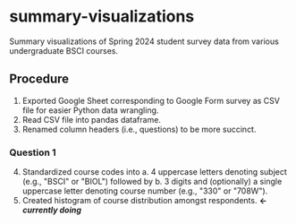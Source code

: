 # summary-visualizations
Summary visualizations of Spring 2024 student survey data from various undergraduate BSCI courses.

## Procedure
1. Exported Google Sheet corresponding to Google Form survey as CSV file for easier Python data wrangling.
2. Read CSV file into pandas dataframe.
3. Renamed column headers (i.e., questions) to be more succinct.

### Question 1
4. Standardized course codes into
  a. 4 uppercase letters denoting subject (e.g., "BSCI" or "BIOL") followed by
  b. 3 digits and (optionally) a single uppercase letter denoting course number (e.g., "330" or "708W").
5. Created histogram of course distribution amongst respondents. **<- _currently doing_**